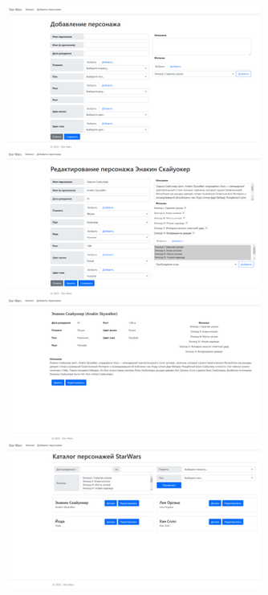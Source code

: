 ![Добавление персонажа](adding.png "Добавление")
![Редактирование персонажа](editing.png "Редактирование")
![Детализация персонажа](detailed.png "Детализация")
![Каталог персонажей](catalog.png "Каталог")